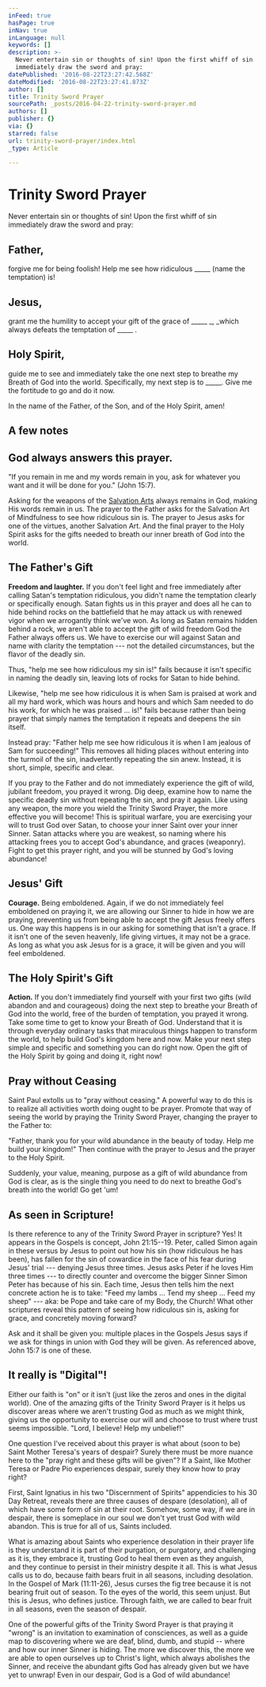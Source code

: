 ```yaml
---
inFeed: true
hasPage: true
inNav: true
inLanguage: null
keywords: []
description: >-
  Never entertain sin or thoughts of sin! Upon the first whiff of sin
  immediately draw the sword and pray:
datePublished: '2016-08-22T23:27:42.568Z'
dateModified: '2016-08-22T23:27:41.873Z'
author: []
title: Trinity Sword Prayer
sourcePath: _posts/2016-04-22-trinity-sword-prayer.md
authors: []
publisher: {}
via: {}
starred: false
url: trinity-sword-prayer/index.html
_type: Article

---
```

# Trinity Sword Prayer

Never entertain sin or thoughts of sin! Upon the first whiff of sin immediately draw the sword and pray:

## Father,

forgive me for being foolish! Help me see how ridiculous \_\_\_\_\_ (name the temptation) is!

## Jesus,

grant me the humility to accept your gift of the grace of \_\_\_\_\_ _, _which always defeats the temptation of \_\_\_\_\_ . 

## Holy Spirit,

guide me to see and immediately take the one next step to breathe my Breath of God into the world. Specifically, my next step is to \_\_\_\_\_. Give me the fortitude to go and do it now.

In the name of the Father, of the Son, and of the Holy Spirit, amen!

## A few notes

## God always answers this prayer.

"If you remain in me and my words remain in you, ask for whatever you want and it will be done for you." (John 15:7).

Asking for the weapons of the [Salvation Arts][0] always remains in God, making His words remain in us. The prayer to the Father asks for the Salvation Art of Mindfulness to see how ridiculous sin is. The prayer to Jesus asks for one of the virtues, another Salvation Art. And the final prayer to the Holy Spirit asks for the gifts needed to breath our inner breath of God into the world.

## The Father's Gift

**Freedom and laughter.** If you don't feel light and free immediately after calling Satan's temptation ridiculous, you didn't name the temptation clearly or specifically enough. Satan fights us in this prayer and does all he can to hide behind rocks on the battlefield that he may attack us with renewed vigor when we arrogantly think we've won. As long as Satan remains hidden behind a rock, we aren't able to accept the gift of wild freedom God the Father always offers us. We have to exercise our will against Satan and name with clarity the temptation --- not the detailed circumstances, but the flavor of the deadly sin.

Thus, "help me see how ridiculous my sin is!" fails because it isn't specific in naming the deadly sin, leaving lots of rocks for Satan to hide behind.

Likewise, "help me see how ridiculous it is when Sam is praised at work and all my hard work, which was hours and hours and which Sam needed to do his work, for which he was praised ... is!" fails because rather than being prayer that simply names the temptation it repeats and deepens the sin itself.

Instead pray: "Father help me see how ridiculous it is when I am jealous of Sam for succeeding!" This removes all hiding places without entering into the turmoil of the sin, inadvertently repeating the sin anew. Instead, it is short, simple, specific and clear.

If you pray to the Father and do not immediately experience the gift of wild, jubilant freedom, you prayed it wrong. Dig deep, examine how to name the specific deadly sin without repeating the sin, and pray it again. Like using any weapon, the more you wield the Trinity Sword Prayer, the more effective you will become! This is spiritual warfare, you are exercising your will to trust God over Satan, to choose your inner Saint over your inner Sinner. Satan attacks where you are weakest, so naming where his attacking frees you to accept God's abundance, and graces (weaponry). Fight to get this prayer right, and you will be stunned by God's loving abundance!

## Jesus' Gift

**Courage.** Being emboldened. Again, if we do not immediately feel emboldened on praying it, we are allowing our Sinner to hide in how we are praying, preventing us from being able to accept the gift Jesus freely offers us. One way this happens is in our asking for something that isn't a grace. If it isn't one of the seven heavenly, life giving virtues, it may not be a grace. As long as what you ask Jesus for is a grace, it will be given and you will feel emboldened.

## The Holy Spirit's Gift

**Action.** If you don't immediately find yourself with your first two gifts (wild abandon and and courageous) doing the next step to breathe your Breath of God into the world, free of the burden of temptation, you prayed it wrong. Take some time to get to know your Breath of God. Understand that it is through everyday ordinary tasks that miraculous things happen to transform the world, to help build God's kingdom here and now. Make your next step simple and specific and something you can do right now. Open the gift of the Holy Spirit by going and doing it, right now!

## Pray without Ceasing

Saint Paul extolls us to "pray without ceasing." A powerful way to do this is to realize all activities worth doing ought to be prayer. Promote that way of seeing the world by praying the Trinity Sword Prayer, changing the prayer to the Father to:

"Father, thank you for your wild abundance in the beauty of today. Help me build your kingdom!" Then continue with the prayer to Jesus and the prayer to the Holy Spirit.

Suddenly, your value, meaning, purpose as a gift of wild abundance from God is clear, as is the single thing you need to do next to breathe God's breath into the world! Go get 'um!

## As seen in Scripture!

Is there reference to any of the Trinity Sword Prayer in scripture? Yes! It appears in the Gospels is concept, John 21:15--19\. Peter, called Simon again in these versus by Jesus to point out how his sin (how ridiculous he has been), has fallen for the sin of cowardice in the face of his fear during Jesus' trial --- denying Jesus three times. Jesus asks Peter if he loves Him three times --- to directly counter and overcome the bigger Sinner Simon Peter has because of his sin. Each time, Jesus then tells him the next concrete action he is to take: "Feed my lambs ... Tend my sheep ... Feed my sheep" --- aka: be Pope and take care of my Body, the Church! What other scriptures reveal this pattern of seeing how ridiculous sin is, asking for grace, and concretely moving forward?

Ask and it shall be given you: multiple places in the Gospels Jesus says if we ask for things in union with God they will be given. As referenced above, John 15:7 is one of these.

## It really is "Digital"!

Either our faith is "on" or it isn't (just like the zeros and ones in the digital world). One of the amazing gifts of the Trinity Sword Prayer is it helps us discover areas where we aren't trusting God as much as we might think, giving us the opportunity to exercise our will and choose to trust where trust seems impossible. "Lord, I believe! Help my unbelief!" 

One question I've received about this prayer is what about (soon to be) Saint Mother Teresa's years of despair? Surely there must be more nuance here to the "pray right and these gifts will be given"? If a Saint, like Mother Teresa or Padre Pio experiences despair, surely they know how to pray right?

First, Saint Ignatius in his two "Discernment of Spirits" appendicies to his 30 Day Retreat, reveals there are three causes of despare (desolation), all of which have some form of sin at their root. Somehow, some way, if we are in despair, there is someplace in our soul we don't yet trust God with wild abandon. This is true for all of us, Saints included.

What is amazing about Saints who experience desolation in their prayer life is they understand it is part of their purgation, or purgatory, and challenging as it is, they embrace it, trusting God to heal them even as they anguish, and they continue to persist in their ministry despite it all. This is what Jesus calls us to do, because faith bears fruit in all seasons, including desolation. In the Gospel of Mark (11:11-26), Jesus curses the fig tree because it is not bearing fruit out of season. To the eyes of the world, this seem unjust. But this is Jesus, who defines justice. Through faith, we are called to bear fruit in all seasons, even the season of despair.

One of the powerful gifts of the Trinity Sword Prayer is that praying it "wrong" is an invitation to examination of consciences, as well as a guide map to discovering where we are deaf, blind, dumb, and stupid -- where and how our inner Sinner is hiding. The more we discover this, the more we are able to open ourselves up to Christ's light, which always abolishes the Sinner, and receive the abundant gifts God has already given but we have yet to unwrap! Even in our despair, God is a God of wild abundance! 

[0]: http://ourholyconception.org/budding-branches/